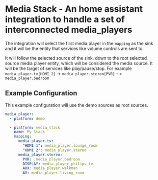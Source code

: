 # Media Stack - An home assistant integration to handle a set of interconnected media_players

The integration will select the first media player in the `mapping` as the sink and it will be the entity that services like volume controls are sent to.

It will follow the selected source of the sink, down to the root selected source media player entity,  which will be considered the media source. It will be the target of services like play/pause/stop. For example `media_player.tv[HDMI 2]` -> `media_player.stereo[PVR]` - > `media_player.bedroom`

## Example Configuration
This example configuration will use the demo sources as root sources.

```yaml
media_player:
  - platform: demo

  - platform: media_stack
    name: My Stack
    mapping:
      media_player.tv:
        "HDMI 1": media_player.lounge_room
        "HDMI 2": media_player.stereo
      media_player.stereo:
        PVR:  media_player.bedroom
        DISPLAY: media_player.philips_tv
        AUX: media_player.walkman
        AV: media_player.living_room
```
